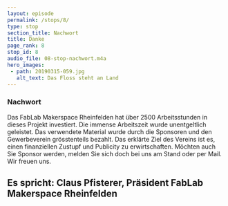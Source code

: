 ```yaml
---
layout: episode
permalink: /stops/8/
type: stop
section_title: Nachwort
title: Danke
page_rank: 8
stop_id: 8
audio_file: 08-stop-nachwort.m4a
hero_images:
 - path: 20190315-059.jpg
   alt_text: Das Floss steht an Land
---
```


### Nachwort
Das FabLab Makerspace Rheinfelden hat über 2500 Arbeitsstunden in dieses Projekt investiert. Die immense Arbeitszeit wurde unentgeltlich geleistet. Das verwendete Material wurde durch die Sponsoren und den Gewerbeverein grösstenteils bezahlt.
Das erklärte Ziel des Vereins ist es, einen finanziellen Zustupf und Publicity zu erwirtschaften. Möchten auch Sie Sponsor werden, melden Sie sich doch bei uns am Stand oder per Mail. Wir freuen uns.

## Es spricht: Claus Pfisterer, Präsident FabLab Makerspace Rheinfelden